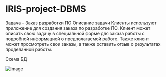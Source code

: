 # IRIS-project-DBMS

Задача – Заказ разработки ПО
Описание задачи
Клиенты используют приложение для создания заказа по разработке ПО. 
Клиент может описать свою задачу в специальной форме для заказа работы с подробной информацией о предполагаемой работе. 
Также клиент может просмотреть свои заказы, а также оставить отзыв о результатах проделанной работы.

Схема БД

![image](https://user-images.githubusercontent.com/36361220/115434135-03649800-a211-11eb-89ff-d6c21ef99555.png)
